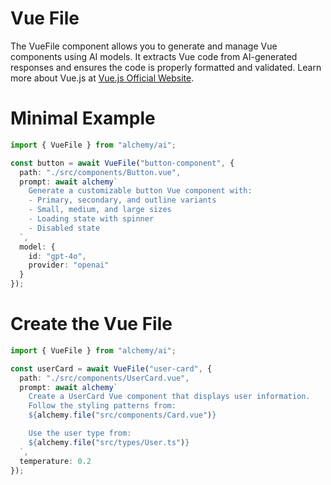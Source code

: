 # Vue File

The VueFile component allows you to generate and manage Vue components using AI models. It extracts Vue code from AI-generated responses and ensures the code is properly formatted and validated. Learn more about Vue.js at [Vue.js Official Website](https://vuejs.org/).

# Minimal Example

```ts
import { VueFile } from "alchemy/ai";

const button = await VueFile("button-component", {
  path: "./src/components/Button.vue",
  prompt: await alchemy`
    Generate a customizable button Vue component with:
    - Primary, secondary, and outline variants
    - Small, medium, and large sizes
    - Loading state with spinner
    - Disabled state
  `,
  model: {
    id: "gpt-4o",
    provider: "openai"
  }
});
```

# Create the Vue File

```ts
import { VueFile } from "alchemy/ai";

const userCard = await VueFile("user-card", {
  path: "./src/components/UserCard.vue",
  prompt: await alchemy`
    Create a UserCard Vue component that displays user information.
    Follow the styling patterns from:
    ${alchemy.file("src/components/Card.vue")}

    Use the user type from:
    ${alchemy.file("src/types/User.ts")}
  `,
  temperature: 0.2
});
```